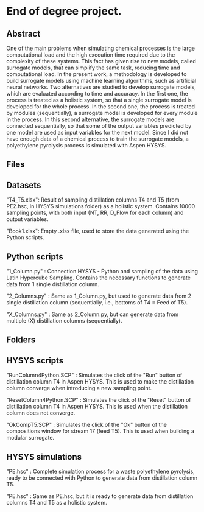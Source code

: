 # End of degree project.

## Abstract 

One of the main problems when simulating chemical processes is the large computational load and the high execution time required due to the complexity of these systems. This fact has given rise to new models, called surrogate models, that can simplify the same task, reducing time and computational load. In the present work, a methodology is developed to build surrogate models using machine learning algorithms, such as artificial neural networks. Two alternatives are studied to develop surrogate models, which are evaluated according to time and accuracy. In the first one, the process is treated as a holistic system, so that a single surrogate model is developed for the whole process. In the second one, the process is treated by modules (sequentially), a surrogate model is developed for every module in the process. In this second alternative, the surrogate models are connected sequentially, so that some of the output variables predicted by one model are used as input variables for the next model. Since I did not have enough data of a chemical process to train the surrogate models, a polyethylene pyrolysis process is simulated with Aspen HYSYS.

## Files

## Datasets

"T4_T5.xlsx": Result of sampling distillation columns T4 and T5 (from PE2.hsc, in HYSYS simulations folder) as a holistic system. Contains 10000 sampling points, with both input (NT, RR, D_Flow for each column) and output variables.

"Book1.xlsx": Empty .xlsx file, used to store the data generated using the Python scripts.

## Python scripts

"1_Column.py" : Connection HYSYS - Python and sampling of the data using Latin Hypercube Sampling. Contains the necessary functions to generate data from 1 single distillation column.

"2_Columns.py" : Same as 1_Column.py, but used to generate data from 2 single distillation column (sequentially, i.e., bottoms of T4 = Feed of T5).

"X_Columns.py" : Same as 2_Column.py, but can generate data from multiple (X) distillation columns (sequentially).

## Folders

## HYSYS scripts

"RunColumn4Python.SCP" : Simulates the click of the "Run" button of distillation column T4 in Aspen HYSYS. This is used to make the distillation column converge when introducing a new sampling point.

"ResetColumn4Python.SCP" : Simulates the click of the "Reset" button of distillation column T4 in Aspen HYSYS. This is used when the distillation column does not converge.

"OkCompT5.SCP" : Simulates the click of the "Ok" button of the compositions window for stream 17 (feed T5). This is used when building a modular surrogate.

## HYSYS simulations

"PE.hsc" : Complete simulation process for a waste polyethylene pyrolysis, ready to be connected with Python to generate data from distillation column T5.

"PE.hsc" : Same as PE.hsc, but it is ready to generate data from distillation columns T4 and T5 as a holistic system.


